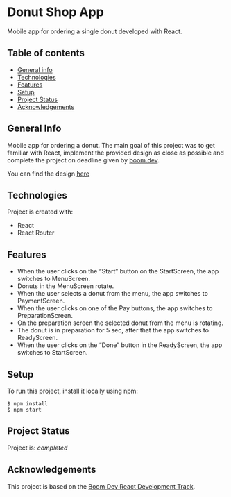 # Donut Shop App

Mobile app for ordering a single donut developed with React.

## Table of contents

- [General info](#general-info)
- [Technologies](#technologies)
- [Features](#features)
- [Setup](#setup)
- [Project Status](#project-status)
- [Acknowledgements](#acknowledgements)

## General Info

Mobile app for ordering a donut. The main goal of this project was to get familiar with React, implement the provided design as close as possible and complete the project on deadline given by [boom.dev](https://boom.dev).

You can find the design [here](https://www.figma.com/file/ruQOaYl4FwXdpndvDtaTQH/Untitled?node-id=1%3A2&t=tMxGpOBbD6kx2x92-0)

## Technologies

Project is created with:

- React
- React Router

## Features

- When the user clicks on the “Start” button on the StartScreen, the app switches to MenuScreen.
- Donuts in the MenuScreen rotate.
- When the user selects a donut from the menu, the app switches to PaymentScreen.
- When the user clicks on one of the Pay buttons, the app switches to PreparationScreen.
- On the preparation screen the selected donut from the menu is rotating.
- The donut is in preparation for 5 sec, after that the app switches to ReadyScreen.
- When the user clicks on the “Done” button in the ReadyScreen, the app switches to StartScreen.

## Setup

To run this project, install it locally using npm:

```
$ npm install
$ npm start
```

## Project Status

Project is: _completed_

## Acknowledgements

This project is based on the [Boom Dev React Development Track](https://boom.dev).
